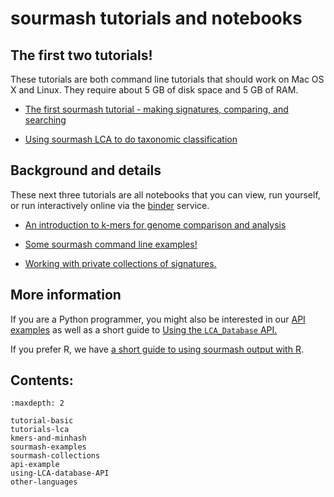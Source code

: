 # sourmash tutorials and notebooks

## The first two tutorials!

These tutorials are both command line tutorials that should work on Mac OS
X and Linux. They require about 5 GB of disk space and 5 GB of RAM.

* [The first sourmash tutorial - making signatures, comparing, and searching](tutorial-basic.md)

* [Using sourmash LCA to do taxonomic classification](tutorials-lca.md)

## Background and details

These next three tutorials are all notebooks that you can view, run
yourself, or run interactively online via the
[binder](http://mybinder.org) service.

* [An introduction to k-mers for genome comparison and analysis](kmers-and-minhash.md)

* [Some sourmash command line examples!](sourmash-examples.md)

* [Working with private collections of signatures.](sourmash-collections.md)

## More information

If you are a Python programmer, you might also be interested in our [API examples](api-example.md) as well as a short guide to [Using the `LCA_Database` API.](using-LCA-database-API.ipynb)

If you prefer R, we have [a short guide to using sourmash output with R](other-languages.md).

## Contents:

```{toctree}
:maxdepth: 2

tutorial-basic
tutorials-lca
kmers-and-minhash
sourmash-examples
sourmash-collections
api-example
using-LCA-database-API
other-languages
```
